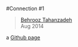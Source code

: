 #Connection #1
> [Behrooz Tahanzadeh](http://b-tz.com)<br/>
> Aug 2014

a [Github page](http://behrooz-tahanzadeh.github.io/connection-1/)<br/>
